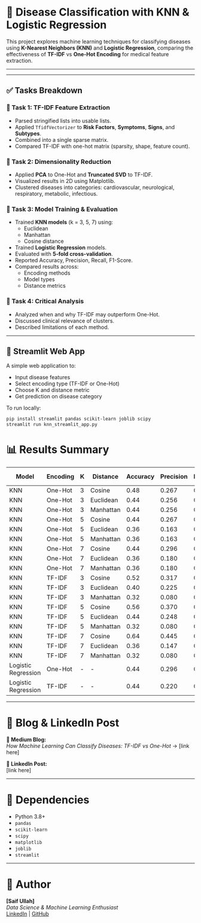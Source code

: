 # 🧠 Disease Classification with KNN & Logistic Regression

This project explores machine learning techniques for classifying diseases using **K-Nearest Neighbors (KNN)** and **Logistic Regression**, comparing the effectiveness of **TF-IDF** vs **One-Hot Encoding** for medical feature extraction.

---


---

## ✅ Tasks Breakdown

### 📌 Task 1: TF-IDF Feature Extraction
- Parsed stringified lists into usable lists.
- Applied `TfidfVectorizer` to **Risk Factors**, **Symptoms**, **Signs**, and **Subtypes**.
- Combined into a single sparse matrix.
- Compared TF-IDF with one-hot matrix (sparsity, shape, feature count).

### 🎯 Task 2: Dimensionality Reduction
- Applied **PCA** to One-Hot and **Truncated SVD** to TF-IDF.
- Visualized results in 2D using Matplotlib.
- Clustered diseases into categories: cardiovascular, neurological, respiratory, metabolic, infectious.

### 🧪 Task 3: Model Training & Evaluation
- Trained **KNN models** (k = 3, 5, 7) using:
  - Euclidean
  - Manhattan
  - Cosine distance
- Trained **Logistic Regression** models.
- Evaluated with **5-fold cross-validation**.
- Reported Accuracy, Precision, Recall, F1-Score.
- Compared results across:
  - Encoding methods
  - Model types
  - Distance metrics

### 🧠 Task 4: Critical Analysis
- Analyzed when and why TF-IDF may outperform One-Hot.
- Discussed clinical relevance of clusters.
- Described limitations of each method.

---

## 🚀 Streamlit Web App

A simple web application to:
- Input disease features
- Select encoding type (TF-IDF or One-Hot)
- Choose K and distance metric
- Get prediction on disease category

To run locally:

```bash
pip install streamlit pandas scikit-learn joblib scipy
streamlit run knn_streamlit_app.py
```
# 📊 Results Summary


| Model               | Encoding | K   | Distance    | Accuracy | Precision | Recall | F1-Score |
|--------------------|----------|-----|-------------|----------|-----------|--------|----------|
| KNN                | One-Hot  | 3   | Cosine      | 0.48     | 0.267     | 0.425  | 0.313    |
| KNN                | One-Hot  | 3   | Euclidean   | 0.44     | 0.256     | 0.400  | 0.278    |
| KNN                | One-Hot  | 3   | Manhattan   | 0.44     | 0.256     | 0.400  | 0.278    |
| KNN                | One-Hot  | 5   | Cosine      | 0.44     | 0.267     | 0.400  | 0.295    |
| KNN                | One-Hot  | 5   | Euclidean   | 0.36     | 0.163     | 0.325  | 0.192    |
| KNN                | One-Hot  | 5   | Manhattan   | 0.36     | 0.163     | 0.325  | 0.192    |
| KNN                | One-Hot  | 7   | Cosine      | 0.44     | 0.296     | 0.375  | 0.302    |
| KNN                | One-Hot  | 7   | Euclidean   | 0.36     | 0.180     | 0.300  | 0.185    |
| KNN                | One-Hot  | 7   | Manhattan   | 0.36     | 0.180     | 0.300  | 0.185    |
| KNN                | TF-IDF   | 3   | Cosine      | 0.52     | 0.317     | 0.450  | 0.348    |
| KNN                | TF-IDF   | 3   | Euclidean   | 0.40     | 0.225     | 0.350  | 0.250    |
| KNN                | TF-IDF   | 3   | Manhattan   | 0.32     | 0.080     | 0.250  | 0.119    |
| KNN                | TF-IDF   | 5   | Cosine      | 0.56     | 0.370     | 0.500  | 0.410    |
| KNN                | TF-IDF   | 5   | Euclidean   | 0.44     | 0.248     | 0.375  | 0.270    |
| KNN                | TF-IDF   | 5   | Manhattan   | 0.32     | 0.080     | 0.250  | 0.119    |
| KNN                | TF-IDF   | 7   | Cosine      | 0.64     | 0.445     | 0.600  | 0.494    |
| KNN                | TF-IDF   | 7   | Euclidean   | 0.36     | 0.147     | 0.300  | 0.187    |
| KNN                | TF-IDF   | 7   | Manhattan   | 0.32     | 0.080     | 0.250  | 0.119    |
| Logistic Regression| One-Hot  | -   | -           | 0.44     | 0.296     | 0.400  | 0.285    |
| Logistic Regression| TF-IDF   | -   | -           | 0.44     | 0.220     | 0.400  | 0.265    |

---

# 📘 Blog & LinkedIn Post

**📝 Medium Blog:**  
*How Machine Learning Can Classify Diseases: TF-IDF vs One-Hot* → [link here]

**🔗 LinkedIn Post:**  
[link here]

---

# 📌 Dependencies

- Python 3.8+
- `pandas`
- `scikit-learn`
- `scipy`
- `matplotlib`
- `joblib`
- `streamlit`

---

# 💬 Author

**[Saif Ullah]**  
*Data Science & Machine Learning Enthusiast*  
[LinkedIn](https://www.linkedin.com/in/saif-ullah-5ba1b1140/) | [GitHub](https://github.com/saif55045)
